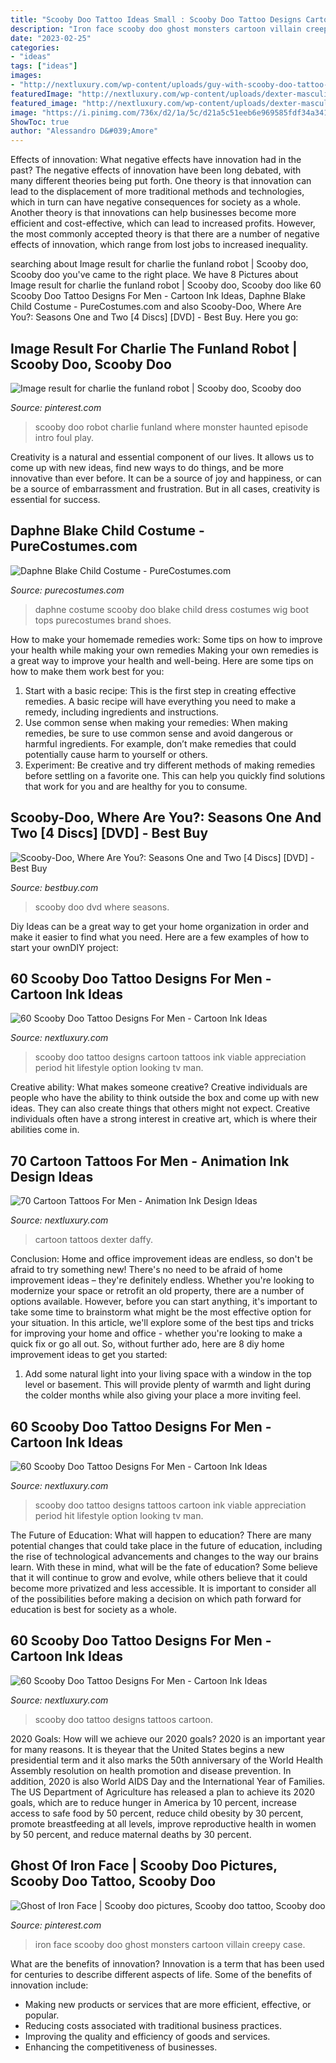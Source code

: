 ```yaml
---
title: "Scooby Doo Tattoo Ideas Small : Scooby Doo Tattoo Designs Cartoon Tattoos Ink Viable Appreciation Period Hit Lifestyle Option Looking Tv Man"
description: "Iron face scooby doo ghost monsters cartoon villain creepy case"
date: "2023-02-25"
categories:
- "ideas"
tags: ["ideas"]
images:
- "http://nextluxury.com/wp-content/uploads/guy-with-scooby-doo-tattoo-design.jpg"
featuredImage: "http://nextluxury.com/wp-content/uploads/dexter-masculine-cartoon-tattoos-for-men.jpg"
featured_image: "http://nextluxury.com/wp-content/uploads/dexter-masculine-cartoon-tattoos-for-men.jpg"
image: "https://i.pinimg.com/736x/d2/1a/5c/d21a5c51eeb6e969585fdf34a3418e81.jpg"
ShowToc: true
author: "Alessandro D&#039;Amore"
---
```



Effects of innovation: What negative effects have innovation had in the past?
The negative effects of innovation have been long debated, with many different theories being put forth. One theory is that innovation can lead to the displacement of more traditional methods and technologies, which in turn can have negative consequences for society as a whole. Another theory is that innovations can help businesses become more efficient and cost-effective, which can lead to increased profits. However, the most commonly accepted theory is that there are a number of negative effects of innovation, which range from lost jobs to increased inequality.

	

		
searching about Image result for charlie the funland robot | Scooby doo, Scooby doo you've came to the right place. We have 8 Pictures about Image result for charlie the funland robot | Scooby doo, Scooby doo like 60 Scooby Doo Tattoo Designs For Men - Cartoon Ink Ideas, Daphne Blake Child Costume - PureCostumes.com and also Scooby-Doo, Where Are You?: Seasons One and Two [4 Discs] [DVD] - Best Buy. Here you go:
		
    
## Image Result For Charlie The Funland Robot | Scooby Doo, Scooby Doo

<img loading=lazy src="https://i.pinimg.com/736x/d2/1a/5c/d21a5c51eeb6e969585fdf34a3418e81.jpg" onerror="this.onerror=null;this.src='https://tse4.mm.bing.net/th?id=OIP.c-B-BL3AccrhB_xlW5cDwAHaFl&amp;pid=15.1';" alt="Image result for charlie the funland robot | Scooby doo, Scooby doo">

_Source: pinterest.com_

>scooby doo robot charlie funland where monster haunted episode intro foul play. 

	

Creativity is a natural and essential component of our lives. It allows us to come up with new ideas, find new ways to do things, and be more innovative than ever before. It can be a source of joy and happiness, or can be a source of embarrassment and frustration. But in all cases, creativity is essential for success.

    
## Daphne Blake Child Costume - PureCostumes.com

<img loading=lazy src="https://www.purecostumes.com/mm5/graphics/00000001/R882847_full_1.jpg" onerror="this.onerror=null;this.src='https://tse2.mm.bing.net/th?id=OIP.mNBVmPXi36LL4_0wxpTCHAHaLO&amp;pid=15.1';" alt="Daphne Blake Child Costume - PureCostumes.com">

_Source: purecostumes.com_

>daphne costume scooby doo blake child dress costumes wig boot tops purecostumes brand shoes. 

	

How to make your homemade remedies work: Some tips on how to improve your health while making your own remedies
Making your own remedies is a great way to improve your health and well-being. Here are some tips on how to make them work best for you: 
1. Start with a basic recipe: This is the first step in creating effective remedies. A basic recipe will have everything you need to make a remedy, including ingredients and instructions. 
2. Use common sense when making your remedies: When making remedies, be sure to use common sense and avoid dangerous or harmful ingredients. For example, don’t make remedies that could potentially cause harm to yourself or others. 
3. Experiment: Be creative and try different methods of making remedies before settling on a favorite one. This can help you quickly find solutions that work for you and are healthy for you to consume.

    
## Scooby-Doo, Where Are You?: Seasons One And Two [4 Discs] [DVD] - Best Buy

<img loading=lazy src="https://pisces.bbystatic.com/image2/BestBuy_US/images/products/5872/5872106_so.jpg" onerror="this.onerror=null;this.src='https://tse1.mm.bing.net/th?id=OIP.fKlN3mhDuPGYre9PfR3FZgHaKK&amp;pid=15.1';" alt="Scooby-Doo, Where Are You?: Seasons One and Two [4 Discs] [DVD] - Best Buy">

_Source: bestbuy.com_

>scooby doo dvd where seasons. 

	

Diy Ideas can be a great way to get your home organization in order and make it easier to find what you need. Here are a few examples of how to start your ownDIY project: 

    
## 60 Scooby Doo Tattoo Designs For Men - Cartoon Ink Ideas

<img loading=lazy src="http://nextluxury.com/wp-content/uploads/guy-with-scooby-doo-tattoo-design.jpg" onerror="this.onerror=null;this.src='https://tse4.mm.bing.net/th?id=OIP.J2z56XUSr65NklX8CSBQWAHaJQ&amp;pid=15.1';" alt="60 Scooby Doo Tattoo Designs For Men - Cartoon Ink Ideas">

_Source: nextluxury.com_

>scooby doo tattoo designs cartoon tattoos ink viable appreciation period hit lifestyle option looking tv man. 

	

Creative ability: What makes someone creative?
Creative individuals are people who have the ability to think outside the box and come up with new ideas. They can also create things that others might not expect. Creative individuals often have a strong interest in creative art, which is where their abilities come in.

    
## 70 Cartoon Tattoos For Men - Animation Ink Design Ideas

<img loading=lazy src="http://nextluxury.com/wp-content/uploads/dexter-masculine-cartoon-tattoos-for-men.jpg" onerror="this.onerror=null;this.src='https://tse1.mm.bing.net/th?id=OIP.zLsmM1Yg4X0vdKPpN0hangHaHa&amp;pid=15.1';" alt="70 Cartoon Tattoos For Men - Animation Ink Design Ideas">

_Source: nextluxury.com_

>cartoon tattoos dexter daffy. 

	

Conclusion: Home and office improvement ideas are endless, so don't be afraid to try something new!
There's no need to be afraid of home improvement ideas – they're definitely endless. Whether you're looking to modernize your space or retrofit an old property, there are a number of options available. However, before you can start anything, it's important to take some time to brainstorm what might be the most effective option for your situation. In this article, we'll explore some of the best tips and tricks for improving your home and office - whether you're looking to make a quick fix or go all out. So, without further ado, here are 8 diy home improvement ideas to get you started: 
1) Add some natural light into your living space with a window in the top level or basement. This will provide plenty of warmth and light during the colder months while also giving your place a more inviting feel.

    
## 60 Scooby Doo Tattoo Designs For Men - Cartoon Ink Ideas

<img loading=lazy src="http://nextluxury.com/wp-content/uploads/guys-tattoo-ideas-scooby-doo-designs.jpg" onerror="this.onerror=null;this.src='https://tse1.mm.bing.net/th?id=OIP.jlKmOWXCwcC0WS8g5-jsvAAAAA&amp;pid=15.1';" alt="60 Scooby Doo Tattoo Designs For Men - Cartoon Ink Ideas">

_Source: nextluxury.com_

>scooby doo tattoo designs tattoos cartoon ink viable appreciation period hit lifestyle option looking tv man. 

	

The Future of Education: What will happen to education?
There are many potential changes that could take place in the future of education, including the rise of technological advancements and changes to the way our brains learn. With these in mind, what will be the fate of education? Some believe that it will continue to grow and evolve, while others believe that it could become more privatized and less accessible. It is important to consider all of the possibilities before making a decision on which path forward for education is best for society as a whole.

    
## 60 Scooby Doo Tattoo Designs For Men - Cartoon Ink Ideas

<img loading=lazy src="https://nextluxury.com/wp-content/uploads/masculine-scooby-doo-tattoos-for-men.jpg" onerror="this.onerror=null;this.src='https://tse2.mm.bing.net/th?id=OIP.1r4vH4oINcQC3mfdqGAvRAHaHa&amp;pid=15.1';" alt="60 Scooby Doo Tattoo Designs For Men - Cartoon Ink Ideas">

_Source: nextluxury.com_

>scooby doo tattoo designs tattoos cartoon. 

	

2020 Goals: How will we achieve our 2020 goals?
2020 is an important year for many reasons. It is theyear that the United States begins a new presidential term and it also marks the 50th anniversary of the World Health Assembly resolution on health promotion and disease prevention. In addition, 2020 is also World AIDS Day and the International Year of Families. 
The US Department of Agriculture has released a plan to achieve its 2020 goals, which are to reduce hunger in America by 10 percent, increase access to safe food by 50 percent, reduce child obesity by 30 percent, promote breastfeeding at all levels, improve reproductive health in women by 50 percent, and reduce maternal deaths by 30 percent.

    
## Ghost Of Iron Face | Scooby Doo Pictures, Scooby Doo Tattoo, Scooby Doo

<img loading=lazy src="https://i.pinimg.com/736x/33/f1/a4/33f1a4de39093e81563b7e8b6edbb377.jpg" onerror="this.onerror=null;this.src='https://tse2.mm.bing.net/th?id=OIP.-B45P1R_PWC5AnCZntwhWQHaNL&amp;pid=15.1';" alt="Ghost of Iron Face | Scooby doo pictures, Scooby doo tattoo, Scooby doo">

_Source: pinterest.com_

>iron face scooby doo ghost monsters cartoon villain creepy case. 

	

What are the benefits of innovation?
Innovation is a term that has been used for centuries to describe different aspects of life. Some of the benefits of innovation include: 
- Making new products or services that are more efficient, effective, or popular.
- Reducing costs associated with traditional business practices.
- Improving the quality and efficiency of goods and services. 
- Enhancing the competitiveness of businesses.

